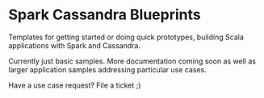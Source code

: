 Spark Cassandra Blueprints
==========================
Templates for getting started or doing quick prototypes, building Scala applications with Spark and Cassandra.

Currently just basic samples. More documentation coming soon as well as larger application samples addressing particular use cases.

Have a use case request? File a ticket ;)